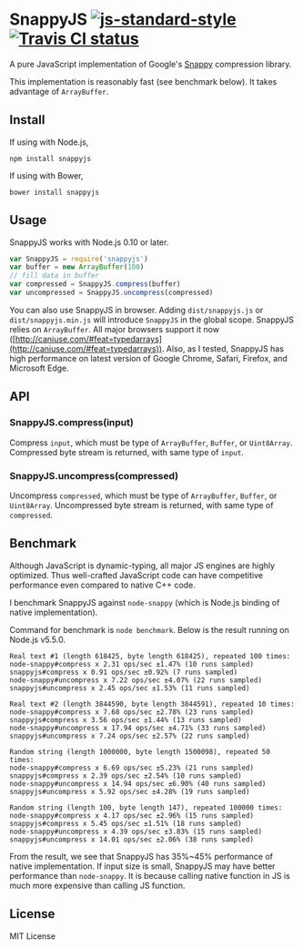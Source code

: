 # SnappyJS [![js-standard-style](https://img.shields.io/badge/code%20style-standard-brightgreen.svg)](http://standardjs.com/) [![Travis CI status](https://travis-ci.org/zhipeng-jia/snappyjs.svg?branch=master)](https://travis-ci.org/zhipeng-jia/snappyjs)
A pure JavaScript implementation of Google's [Snappy](https://github.com/google/snappy) compression library.

This implementation is reasonably fast (see benchmark below). It takes advantage of `ArrayBuffer`.

## Install

If using with Node.js,
~~~
npm install snappyjs
~~~

If using with Bower,
~~~
bower install snappyjs
~~~

## Usage

SnappyJS works with Node.js 0.10 or later.
~~~javascript
var SnappyJS = require('snappyjs')
var buffer = new ArrayBuffer(100)
// fill data in buffer
var compressed = SnappyJS.compress(buffer)
var uncompressed = SnappyJS.uncompress(compressed)
~~~

You can also use SnappyJS in browser. Adding `dist/snappyjs.js` or `dist/snappyjs.min.js` will introduce `SnappyJS` in the global scope.
SnappyJS relies on `ArrayBuffer`. All major browsers support it now ([http://caniuse.com/#feat=typedarrays](http://caniuse.com/#feat=typedarrays)). Also, as I tested, SnappyJS has high performance on latest version of Google Chrome, Safari, Firefox, and Microsoft Edge.

## API

### SnappyJS.compress(input)

Compress `input`, which must be type of `ArrayBuffer`, `Buffer`, or `Uint8Array`.
Compressed byte stream is returned, with same type of `input`.

### SnappyJS.uncompress(compressed)

Uncompress `compressed`, which must be type of `ArrayBuffer`, `Buffer`, or `Uint8Array`.
Uncompressed byte stream is returned, with same type of `compressed`.

## Benchmark

Although JavaScript is dynamic-typing, all major JS engines are highly optimized.
Thus well-crafted JavaScript code can have competitive performance even compared to native C++ code.

I benchmark SnappyJS against `node-snappy` (which is Node.js binding of native implementation).

Command for benchmark is `node benchmark`. Below is the result running on Node.js v5.5.0.

~~~
Real text #1 (length 618425, byte length 618425), repeated 100 times:
node-snappy#compress x 2.31 ops/sec ±1.47% (10 runs sampled)
snappyjs#compress x 0.91 ops/sec ±0.92% (7 runs sampled)
node-snappy#uncompress x 7.22 ops/sec ±4.07% (22 runs sampled)
snappyjs#uncompress x 2.45 ops/sec ±1.53% (11 runs sampled)

Real text #2 (length 3844590, byte length 3844591), repeated 10 times:
node-snappy#compress x 7.68 ops/sec ±2.78% (23 runs sampled)
snappyjs#compress x 3.56 ops/sec ±1.44% (13 runs sampled)
node-snappy#uncompress x 17.94 ops/sec ±4.71% (33 runs sampled)
snappyjs#uncompress x 7.24 ops/sec ±2.57% (22 runs sampled)

Random string (length 1000000, byte length 1500098), repeated 50 times:
node-snappy#compress x 6.69 ops/sec ±5.23% (21 runs sampled)
snappyjs#compress x 2.39 ops/sec ±2.54% (10 runs sampled)
node-snappy#uncompress x 14.94 ops/sec ±6.90% (40 runs sampled)
snappyjs#uncompress x 5.92 ops/sec ±4.28% (19 runs sampled)

Random string (length 100, byte length 147), repeated 100000 times:
node-snappy#compress x 4.17 ops/sec ±2.96% (15 runs sampled)
snappyjs#compress x 5.45 ops/sec ±1.51% (18 runs sampled)
node-snappy#uncompress x 4.39 ops/sec ±3.83% (15 runs sampled)
snappyjs#uncompress x 14.01 ops/sec ±2.06% (38 runs sampled)
~~~

From the result, we see that SnappyJS has 35%~45% performance of native implementation.
If input size is small, SnappyJS may have better performance than `node-snappy`.
It is because calling native function in JS is much more expensive than calling JS function.

## License

MIT License
